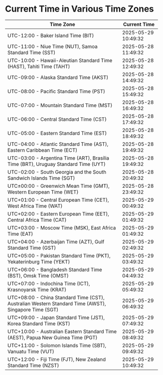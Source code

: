 # Current Time in Various Time Zones

| Time Zone | Current Time |
|-----------|--------------|
| UTC-12:00 - Baker Island Time (BIT) | 2025-05-29 10:49:32 |
| UTC-11:00 - Niue Time (NUT), Samoa Standard Time (SST) | 2025-05-28 11:49:32 |
| UTC-10:00 - Hawaii-Aleutian Standard Time (HAST), Tahiti Time (TAHT) | 2025-05-28 12:49:32 |
| UTC-09:00 - Alaska Standard Time (AKST) | 2025-05-28 14:49:32 |
| UTC-08:00 - Pacific Standard Time (PST) | 2025-05-28 15:49:32 |
| UTC-07:00 - Mountain Standard Time (MST) | 2025-05-28 16:49:32 |
| UTC-06:00 - Central Standard Time (CST) | 2025-05-28 17:49:32 |
| UTC-05:00 - Eastern Standard Time (EST) | 2025-05-28 18:49:32 |
| UTC-04:00 - Atlantic Standard Time (AST), Eastern Caribbean Time (ECT) | 2025-05-28 19:49:32 |
| UTC-03:00 - Argentina Time (ART), Brasília Time (BRT), Uruguay Standard Time (UYT) | 2025-05-28 19:49:32 |
| UTC-02:00 - South Georgia and the South Sandwich Islands Time (SGT) | 2025-05-28 20:49:32 |
| UTC±00:00 - Greenwich Mean Time (GMT), Western European Time (WET) | 2025-05-28 23:49:32 |
| UTC+01:00 - Central European Time (CET), West Africa Time (WAT) | 2025-05-29 00:49:32 |
| UTC+02:00 - Eastern European Time (EET), Central Africa Time (CAT) | 2025-05-29 01:49:32 |
| UTC+03:00 - Moscow Time (MSK), East Africa Time (EAT) | 2025-05-29 01:49:32 |
| UTC+04:00 - Azerbaijan Time (AZT), Gulf Standard Time (GST) | 2025-05-29 02:49:32 |
| UTC+05:00 - Pakistan Standard Time (PKT), Yekaterinburg Time (YEKT) | 2025-05-29 03:49:32 |
| UTC+06:00 - Bangladesh Standard Time (BST), Omsk Time (OMST) | 2025-05-29 04:49:32 |
| UTC+07:00 - Indochina Time (ICT), Krasnoyarsk Time (KRAT) | 2025-05-29 05:49:32 |
| UTC+08:00 - China Standard Time (CST), Australian Western Standard Time (AWST), Singapore Time (SGT) | 2025-05-29 06:49:32 |
| UTC+09:00 - Japan Standard Time (JST), Korea Standard Time (KST) | 2025-05-29 07:49:32 |
| UTC+10:00 - Australian Eastern Standard Time (AEST), Papua New Guinea Time (PGT) | 2025-05-29 08:49:32 |
| UTC+11:00 - Solomon Islands Time (SBT), Vanuatu Time (VUT) | 2025-05-29 09:49:32 |
| UTC+12:00 - Fiji Time (FJT), New Zealand Standard Time (NZST) | 2025-05-29 10:49:32 |
